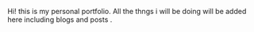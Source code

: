 Hi! this is my personal portfolio. All the thngs i will be doing will be added here including blogs and posts .
